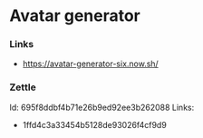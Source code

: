 # Avatar generator

### Links
- https://avatar-generator-six.now.sh/

### Zettle

Id: 695f8ddbf4b71e26b9ed92ee3b262088
Links:
- 1ffd4c3a33454b5128de93026f4cf9d9
